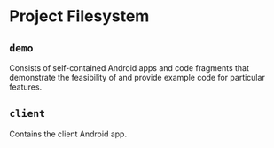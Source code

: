 # Project Filesystem
## `demo`
Consists of self-contained Android apps and code fragments that demonstrate the
feasibility of and provide example code for particular features.

## `client`
Contains the client Android app.

